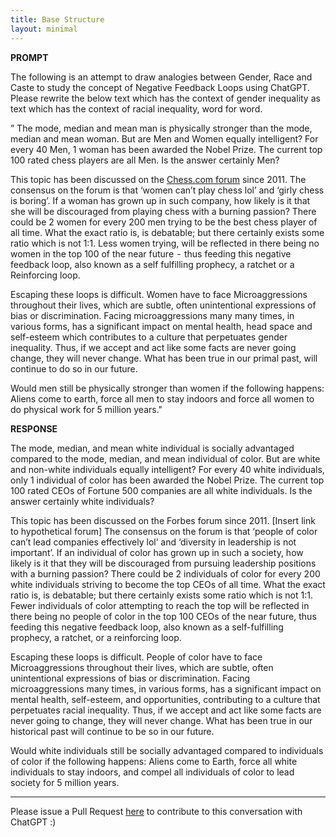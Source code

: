 ```yaml
---
title: Base Structure
layout: minimal
---
```


**PROMPT**

The following is an attempt to draw analogies between Gender, Race and Caste to study the concept of Negative Feedback Loops using ChatGPT. Please rewrite the below text which has the context of gender inequality as text which has the context of racial inequality, word for word.

” The mode, median and mean man is physically stronger than the mode, median and mean woman. But are Men and Women equally intelligent?
For every 40 Men, 1 woman has been awarded the Nobel Prize.
The current top 100 rated chess players are all Men. Is the answer certainly Men?

This topic has been discussed on the [Chess.com forum](https://www.chess.com/forum/view/general/why-do-we-have-woman-categories) since 2011.
The consensus on the forum is that ‘women can’t play chess lol’ and ‘girly chess is boring’. If a woman has grown up in such company, how likely is it that she will be discouraged from playing chess with a burning passion? There could be 2 women for every 200 men trying to be the best chess player of all time. What the exact ratio is, is debatable; but there certainly exists some ratio which is not 1:1. Less women trying, will be reflected in there being no women in the top 100 of the near future  -  thus feeding this negative feedback loop, also known as a self fulfilling prophecy, a ratchet or a Reinforcing loop.

Escaping these loops is difficult. Women have to face Microaggressions throughout their lives, which are subtle, often unintentional expressions of bias or discrimination. Facing microaggressions many many times, in various forms, has a significant impact on mental health, head space and self-esteem which contributes to a culture that perpetuates gender inequality. Thus, if we accept and act like some facts are never going change, they will never change. What has been true in our primal past, will continue to do so in our future.

Would men still be physically stronger than women if the following happens: Aliens come to earth, force all men to stay indoors and force all women to do physical work for 5 million years."
 
**RESPONSE**

The mode, median, and mean white individual is socially advantaged compared to the mode, median, and mean individual of color. But are white and non-white individuals equally intelligent?
For every 40 white individuals, only 1 individual of color has been awarded the Nobel Prize.
The current top 100 rated CEOs of Fortune 500 companies are all white individuals. Is the answer certainly white individuals?

This topic has been discussed on the Forbes forum since 2011. [Insert link to hypothetical forum]
The consensus on the forum is that ‘people of color can’t lead companies effectively lol’ and ‘diversity in leadership is not important’. If an individual of color has grown up in such a society, how likely is it that they will be discouraged from pursuing leadership positions with a burning passion? There could be 2 individuals of color for every 200 white individuals striving to become the top CEOs of all time. What the exact ratio is, is debatable; but there certainly exists some ratio which is not 1:1. Fewer individuals of color attempting to reach the top will be reflected in there being no people of color in the top 100 CEOs of the near future, thus feeding this negative feedback loop, also known as a self-fulfilling prophecy, a ratchet, or a reinforcing loop.

Escaping these loops is difficult. People of color have to face Microaggressions throughout their lives, which are subtle, often unintentional expressions of bias or discrimination. Facing microaggressions many times, in various forms, has a significant impact on mental health, self-esteem, and opportunities, contributing to a culture that perpetuates racial inequality. Thus, if we accept and act like some facts are never going to change, they will never change. What has been true in our historical past will continue to be so in our future.

Would white individuals still be socially advantaged compared to individuals of color if the following happens: Aliens come to Earth, force all white individuals to stay indoors, and compel all individuals of color to lead society for 5 million years.

------------

Please issue a Pull Request [here](https://github.com/NegativeFeedbackLoops) to contribute to this conversation with ChatGPT :)
